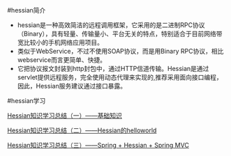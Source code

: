 #hessian简介
- hessian是一种高效简洁的远程调用框架，它采用的是二进制RPC协议（Binary），具有轻量、传输量小、平台无关的特点，特别适合于目前网络带宽比较小的手机网络应用项目。
- 类似于WebService，不过不使用SOAP协议，而是用Binary RPC协议，相比webservice而言更简单、快捷。
- 它把协议报文封装到http封包中，通过HTTP信道传输。Hessian是通过servlet提供远程服务，完全使用动态代理来实现的,推荐采用面向接口编程，因此，Hessian服务建议通过接口暴露。

#hessian学习

   [Hessian知识学习总结（一）——基础知识](http://blog.csdn.net/wodediqizhang/article/details/51603512)

   [Hessian知识学习总结（二）——Hessian的helloworld](http://blog.csdn.net/wodediqizhang/article/details/51605441)

   [Hessian知识学习总结（三）——Spring + Hessian + Spring MVC](http://blog.csdn.net/wodediqizhang/article/details/51723821)

